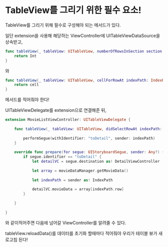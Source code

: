 # TableView를 그리기 위한 필수 요소!

TableView를 그리기 위해 필수로 구성해야 되는 메서드가 있다.

일단 extension을 사용해 해당하는 ViewController에 UITableViewDataSource을 상속받고, 

```swift 
func tableView(_ tableView: UITableView, numberOfRowsInSection section: Int) -> Int {
    return Int
}
````
와 
```swift
func tableView(_ tableView: UITableView, cellForRowAt indexPath: IndexPath) -> UITableViewCell {
    return cell
}
```
메서드를 적어줘야 한다!

UITableViewDelegate를 extension으로 연결해준 뒤,

```swift
extension MovieListViewController: UITableViewDelegate {
    
    func tableView(_ tableView: UITableView, didSelectRowAt indexPath: IndexPath) {
        
        performSegue(withIdentifier: "toDetail", sender: indexPath)
    }
    
    override func prepare(for segue: UIStoryboardSegue, sender: Any?) {
        if segue.identifier == "toDetail" {
            let detailVC = segue.destination as! DetailViewController
            
            let array = movieDataManager.getMovieData()
            
            let indexPath = sender as! IndexPath
            
            detailVC.movieData = array[indexPath.row]
        }
        
    }
    
}
```

와 같이적어주면 다음에 넘어갈 ViewController를 알려줄 수 있다.

tableView.reloadData()를 데이터를 초기화 할때마다 적어줘야 우리가 테이블 뷰가 새로고침 된다!
